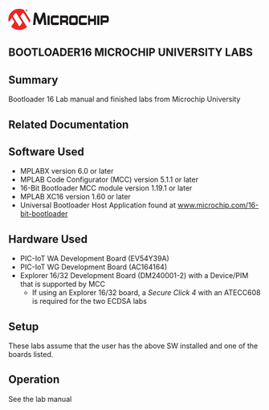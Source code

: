 ![image](images/microchip.jpg) 

## BOOTLOADER16 MICROCHIP UNIVERSITY LABS


## Summary
Bootloader 16 Lab manual and finished labs from Microchip University

## Related Documentation


## Software Used 
- MPLABX version 6.0 or later
- MPLAB Code Configurator (MCC) version 5.1.1 or later
- 16-Bit Bootloader MCC module version 1.19.1 or later
- MPLAB XC16 version 1.60 or later
- Universal Bootloader Host Application found at www.microchip.com/16-bit-bootloader


## Hardware Used
- PIC-IoT WA Development Board (EV54Y39A)
- PIC-IoT WG Development Board (AC164164)
- Explorer 16/32 Development Board (DM240001-2) with a Device/PIM that is supported by MCC
  -  If using an Explorer 16/32 board, a *Secure Click 4* with an ATECC608 is required for the two ECDSA labs

## Setup
These labs assume that the user has the above SW installed and one of the boards listed.

## Operation

See the lab manual 


